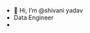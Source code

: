 - 👋 Hi, I’m @shivani yadav
- Data Engineer
- 

<!---
shivaniyadav3444/shivaniyadav3444 is a ✨ special ✨ repository because its `README.md` (this file) appears on your GitHub profile.
You can click the Preview link to take a look at your changes.
--->
